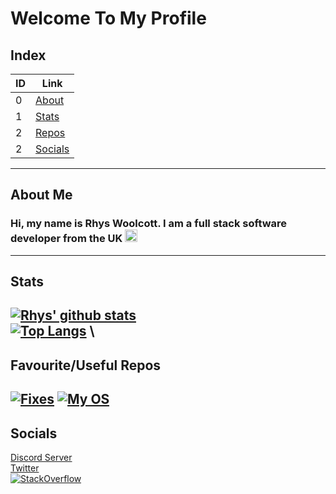 # Welcome To My Profile
## Index
| ID | Link |
|------|------|
| 0 | [About](#user-content-about-me) |
| 1 | [Stats](#user-content-stats) |
| 2 | [Repos](#user-content-favouriteuseful-repos) |
| 2 | [Socials](#user-content-socials) |
---
## About Me
### Hi, my name is Rhys Woolcott. I am a full stack software developer from the UK <img src="https://images.emojiterra.com/twitter/v13.0/512px/1f1ec-1f1e7.png" height="20px" alt="ukflag" />
---
## Stats
[![Rhys' github stats](https://github-readme-stats.vercel.app/api?username=Rhys-Woolcott&show_icons=true&theme=midnight-purple)](https://github.com/Rhys-Woolcott/) \
[![Top Langs](https://github-readme-stats.vercel.app/api/top-langs/?username=Rhys-Woolcott&show_icons=true&theme=midnight-purple)](https://github.com/Rhys-Woolcott/) \
---
## Favourite/Useful Repos
[![Fixes](https://github-readme-stats.vercel.app/api/pin/?username=galactix-xyz&repo=Programming-Fixes&show_icons=true&theme=midnight-purple)](https://github.com/galactix-xyz/Programming-Fixes)
[![My OS](https://github-readme-stats.vercel.app/api/pin/?username=Rhys-Woolcott&repo=GalacOS&show_icons=true&theme=midnight-purple)](https://github.com/Rhys-Woolcott/GalacOS)
---
## Socials
[Discord Server](https://discord.gg/vabD3Fg) \
[Twitter](https://twitter.com/GALACTIX__) \
[![StackOverflow](https://github-readme-stackoverflow.vercel.app/?userID=11583514&theme=dark)](https://stackoverflow.com/users/11583514/rhys-woolcott)

